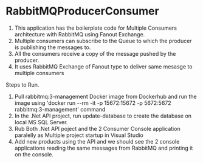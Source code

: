 # RabbitMQProducerConsumer

1. This application has the boilerplate code for Multiple Consumers architecture with RabbitMQ using Fanout Exchange. 
2. Multiple consumers can subscribe to the Queue to which the producer is publishing the messages to. 
3. All the consumers receive a copy of the message pushed by the producer.
4. It uses RabbitMQ Exchange of Fanout type to deliver same mesasge to multiple consumers

Steps to Run.

1. Pull rabbitmq:3-management Docker image from Dockerhub and run the image using 'docker run --rm -it -p 15672:15672 -p 5672:5672 rabbitmq:3-management' command
2. In the .Net API project, run update-database to create the database on local MS SQL Server.
2. Rub Both .Net API poject and the 2 Consumer Console application paralelly as Multiple project startup in Visual Studio
3. Add new products using the API and we should see the 2 console applications reading the same messages from RabbitMQ and printing it on the console.

